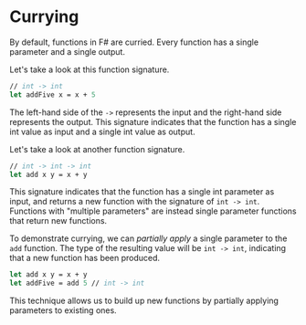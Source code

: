 # Currying

By default, functions in F# are curried. Every function has a single parameter and a single output.

Let's take a look at this function signature.
```fsharp
// int -> int
let addFive x = x + 5
```

The left-hand side of the `->` represents the input and the right-hand side represents the output.
This signature indicates that the function has a single int value as input and a single int value as output.

Let's take a look at another function signature.

```fsharp
// int -> int -> int
let add x y = x + y
```

This signature indicates that the function has a single int parameter as input, and returns a new function with the signature of `int -> int`.
Functions with "multiple parameters" are instead single parameter functions that return new functions.

To demonstrate currying, we can _partially apply_ a single parameter to the `add` function.
The type of the resulting value will be `int -> int`, indicating that a new function has been produced.

```fsharp
let add x y = x + y
let addFive = add 5 // int -> int
```

This technique allows us to build up new functions by partially applying parameters to existing ones.